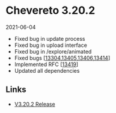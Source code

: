 # Chevereto 3.20.2

2021-06-04

- Fixed bug in update process
- Fixed bug in upload interface
- Fixed bug in /explore/animated
- Fixed bugs [[13304](https://chevereto.com/community/threads/13304/),[13405](https://chevereto.com/community/threads/13405/),[13406](https://chevereto.com/community/threads/13406/),[13414](https://chevereto.com/community/threads/13414/)]
- Implemented RFC [[13419](https://chevereto.com/community/threads/13419/)]
- Updated all dependencies

## Links

- [V3.20.2 Release](https://chevereto.com/community/threads/chevereto-v3-20-2.13420/)
